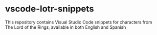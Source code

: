 # vscode-lotr-snippets
This repository contains Visual Studio Code snippets for characters from The Lord of the Rings, available in both English and Spanish
